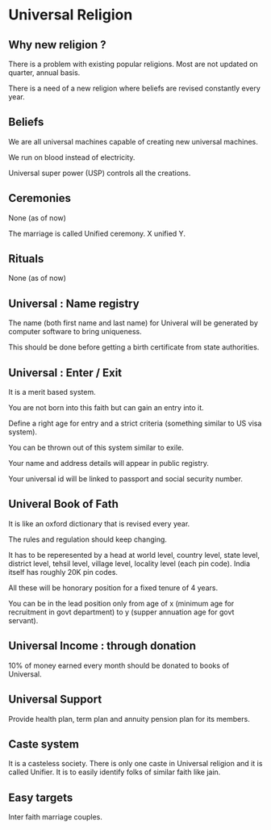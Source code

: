 # Universal Religion

## Why new religion ?

There is a problem with existing popular religions. Most are not updated on quarter, annual basis.

There is a need of a new religion where beliefs are revised constantly every year.

## Beliefs
We are all universal machines capable of creating new universal machines.

We run on blood instead of electricity.

Universal super power (USP) controls all the creations.

## Ceremonies
None (as of now)

The marriage is called Unified ceremony. X unified Y.

## Rituals
None (as of now)

## Universal : Name registry
The name (both first name and last name) for Univeral will be generated by computer software to bring uniqueness.

This should be done before getting a birth certificate from state authorities.

## Universal : Enter / Exit 
It is a merit based system.

You are not born into this faith but can gain an entry into it.

Define a right age for entry and a strict criteria (something similar to US visa system).

You can be thrown out of this system similar to exile.

Your name and address details will appear in public registry. 

Your universal id will be linked to passport and social security number.

## Univeral Book of Fath
It is like an oxford dictionary that is revised every year.

The rules and regulation should keep changing.

It has to be reperesented by a head at world level, country level, state level, district level, tehsil level, village level, locality level (each pin code). India itself has roughly 20K pin codes.

All these will be honorary position for a fixed tenure of 4 years.

You can be in the lead position only from age of x (minimum age for recruitment in govt department) to y (supper annuation age for govt servant).

## Universal Income : through donation
10% of money earned every month should be donated to books of Universal.

## Universal Support
Provide health plan, term plan and annuity pension plan for its members.

## Caste system

It is a casteless society. There is only one caste in Universal religion and it is called Unifier. 
It is to easily identify folks of similar faith like jain.


## Easy targets

Inter faith marriage couples.



